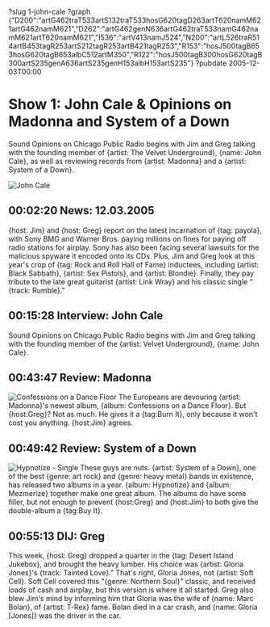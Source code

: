 ?slug 1-john-cale
?graph {"D200":"artG462traT533artS132traT533hosG620tagD263artT620namM621artG462namM621","D262":"artG462genN636artG462traT533namG462namM621artT620namM621","I536":"artV413namJ524","N200":"artL526traR514artB453tagR253artS212tagR253artB421tagR253","R153":"hosJ500tagB653hosG620tagB653albC512artM350","R122":"hosJ500tagB300hosG620tagB300artS235genA636artS235genH153albH153artS235"}
?pubdate 2005-12-03T00:00

# Show 1: John Cale & Opinions on Madonna and System of a Down
Sound Opinions on Chicago Public Radio begins with Jim and Greg talking with the founding member of {artist: The Velvet Underground}, {name: John Cale}, as well as reviewing records from {artist: Madonna} and a {artist: System of a Down}.

![John Cale](http://static.soundopinions.org/images/2005/johncale.jpg)

## 00:02:20 News: 12.03.2005
{host: Jim} and {host: Greg} report on the latest incarnation of {tag: payola}, with Sony BMG and Warner Bros. paying millions on fines for paying off radio stations for airplay. Sony has also been facing several lawsuits for the malicious spyware it encoded onto its CDs. Plus, Jim and Greg look at this year's crop of {tag: Rock and Roll Hall of Fame} inductees, including {artist: Black Sabbath}, {artist: Sex Pistols}, and {artist: Blondie}. Finally, they pay tribute to the late great guitarist {artist: Link Wray} and his classic single "{track: Rumble}."

## 00:15:28 Interview: John Cale 
Sound Opinions on Chicago Public Radio begins with Jim and Greg talking with the founding member of the {artist: Velvet Underground}, {name: John Cale}.

## 00:43:47 Review: Madonna
![Confessions on a Dance Floor](http://is5.mzstatic.com/image/thumb/Music/v4/4e/ad/ef/4eadef7b-ab52-fb19-2123-ad1ce730a0f5/source/600x600bb.jpg "20044/91992239")
The Europeans are devouring {artist: Madonna}'s newest album, {album: Confessions on a Dance Floor}. But {host:Greg}? Not as much. He gives it a {tag:Burn It}, only because it won't cost you anything. {host:Jim} agrees.

## 00:49:42 Review: System of a Down
![Hypnotize - Single](http://is1.mzstatic.com/image/thumb/Music/v4/0c/41/6f/0c416fed-6179-ad87-4ef4-dc6895918bfc/source/600x600bb.jpg "462715/203801016")
These guys are nuts. {artist: System of a Down}, one of the best {genre: art rock} and {genre: heavy metal} bands in existence, has released two albums in a year. {album: Hypnotize} and {album: Mezmerize} together make one great album. The albums do have some filler, but not enough to prevent {host:Greg} and {host:Jim} to both give the double-album a {tag:Buy It}. 

## 00:55:13 DIJ: Greg
This week, {host: Greg} dropped a quarter in the {tag: Desert Island Jukebox}, and brought the heavy lumber. His choice was {artist: Gloria Jones}'s {track: Tainted Love}." That's right, Gloria Jones, not {artist: Soft Cell}. Soft Cell covered this "{genre: Northern Soul}" classic, and received loads of cash and airplay, but this version is where it all started. Greg also blew Jim's mind by informing him that Gloria was the wife of {name: Marc Bolan}, of {artist: T-Rex} fame. Bolan died in a car crash, and {name: Gloria [Jones]} was the driver in the car.